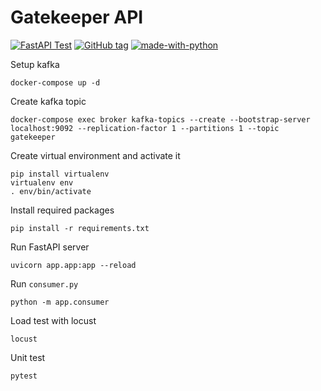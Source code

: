 # Gatekeeper API

[![FastAPI Test](https://github.com/wikankun/gatekeeper-api/actions/workflows/fastapi.yml/badge.svg)](https://github.com/wikankun/gatekeeper-api/actions/workflows/fastapi.yml)
[![GitHub tag](https://img.shields.io/github/tag/wikankun/gatekeeper-api.svg)](https://GitHub.com/wikankun/gatekeeper-api/tags/)
[![made-with-python](https://img.shields.io/badge/Made%20with-Python-1f425f.svg)](https://www.python.org/)



Setup kafka
```
docker-compose up -d
```

Create kafka topic
```
docker-compose exec broker kafka-topics --create --bootstrap-server localhost:9092 --replication-factor 1 --partitions 1 --topic gatekeeper
```

Create virtual environment and activate it
```
pip install virtualenv
virtualenv env
. env/bin/activate
```

Install required packages
```
pip install -r requirements.txt
```

Run FastAPI server
```
uvicorn app.app:app --reload
```

Run `consumer.py`
```
python -m app.consumer
```

Load test with locust
```
locust
```

Unit test
```
pytest
```
